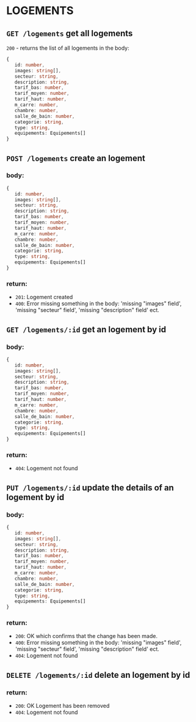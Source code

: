 # LOGEMENTS

## `GET /logements` get all logements

`200` - returns the list of all logements in the body:
```ts
{
   id: number,
   images: string[],
   secteur: string,
   description: string,
   tarif_bas: number,
   tarif_moyen: number,
   tarif_haut: number,
   m_carre: number,
   chambre: number,
   salle_de_bain: number,
   categorie: string,
   type: string,
   equipements: Equipements[]
}
```

## `POST /logements` create an logement

### body:
```ts
{
   id: number,
   images: string[],
   secteur: string,
   description: string,
   tarif_bas: number,
   tarif_moyen: number,
   tarif_haut: number,
   m_carre: number,
   chambre: number,
   salle_de_bain: number,
   categorie: string,
   type: string,
   equipements: Equipements[]
}
```
### return:
- `201`: Logement created
- `400`: Error missing something in the body: 'missing "images" field', 'missing "secteur" field', 'missing "description" field' ect. 

## `GET /logements/:id` get an logement by id

### body:
```ts
{
   id: number,
   images: string[],
   secteur: string,
   description: string,
   tarif_bas: number,
   tarif_moyen: number,
   tarif_haut: number,
   m_carre: number,
   chambre: number,
   salle_de_bain: number,
   categorie: string,
   type: string,
   equipements: Equipements[]
}
```
### return:
- `404`: Logement not found

## `PUT /logements/:id` update the details of an logement by id

### body:
```ts
{
   id: number,
   images: string[],
   secteur: string,
   description: string,
   tarif_bas: number,
   tarif_moyen: number,
   tarif_haut: number,
   m_carre: number,
   chambre: number,
   salle_de_bain: number,
   categorie: string,
   type: string,
   equipements: Equipements[]
}
```
### return:

- `200`: OK which confirms that the change has been made.
- `400`: Error missing something in the body: 'missing "images" field', 'missing "secteur" field', 'missing "description" field' ect.  
- `404`: Logement not found

## `DELETE /logements/:id` delete an logement by id

### return:

- `200`: OK Logement has been removed
- `404`: Logement not found